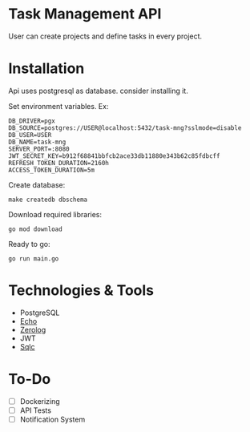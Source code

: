 # Task Management API
User can create projects and define tasks in every project.

# Installation
Api uses postgresql as database. consider installing it.

Set environment variables. Ex:
```
DB_DRIVER=pgx
DB_SOURCE=postgres://USER@localhost:5432/task-mng?sslmode=disable
DB_USER=USER
DB_NAME=task-mng
SERVER_PORT=:8080
JWT_SECRET_KEY=b912f68841bbfcb2ace33db11880e343b62c85fdbcff
REFRESH_TOKEN_DURATION=2160h
ACCESS_TOKEN_DURATION=5m
```
Create database:
```
make createdb dbschema
```
Download required libraries:
```
go mod download
```
Ready to go:
```
go run main.go
```

# Technologies & Tools
- PostgreSQL
- [Echo](https://github.com/labstack/echo)
- [Zerolog](https://github.com/rs/zerolog)
- JWT
- [Sqlc](https://github.com/kyleconroy/sqlc)

# To-Do
- [ ] Dockerizing
- [ ] API Tests
- [ ] Notification System
